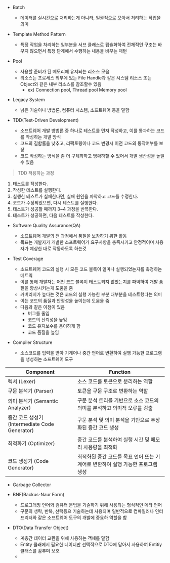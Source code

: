 + Batch
  - 데이터를 실시간으로 처리하는게 아니라, 일괄적으로 모아서 처리하는 작업을 의미

+ Template Method Pattern
  - 특정 작업을 처리하는 일부분을 서브 클래스로 캡슐화하여 전체적인 구조는 바꾸지 않으면서 특정 단계에서 수행하는 내용을 바꾸는 패턴

+ Pool
  - 사용할 준비가 된 메모리에 유지되는 리소스 모음
  - 리소스는 프로세스 외부에 있는 File Handle과 같은 시스템 리소스 또는 Object와 같은 내부 리소스를 참조할수 있음
    - ex) Connection pool, Thread pool Memory pool



+ Legacy System
  - 낡은 기술이나 방법론, 컴퓨터 시스템, 소프트웨어 등을 말함

+ TDD(Test-Driven Development)
  - 소프트웨어 개발 방법론 중 하나로 테스트를 먼저 작성하고, 이를 통과하는 코드를 작성하는 개발 방식
  - 코드의 결함률을 낮추고, 리팩토링이나 코드 변경시 이전 코드의 동작여부를 보장
  - 코드 작성하는 방식을 좀 더 구체화하고 명확하할 수 있어서 개발 생산성을 높일수 있음
>TDD 적용하는 과정
1. 테스트를 작성한다.
2. 작성한 테스트를 실행한다.
3. 실행한 테스트가 실패한다면, 실패 원인을 파악하고 코드를 수정한다.
4. 코드가 수정되었으면, 다시 테스트를 실행한다.
5. 테스트가 성공할 때까지 3~4 과정을 반복한다.
6. 테스트가 성공하면, 다음 테스트를 작성한다.


+ Software Quality Assurance(QA)
  - 소프트웨어 개발의 전 과정에서 품질을 보장하기 위한 활동
  - 목표는 개발자가 개발한 소프트웨어가 요구사항을 충족시키고 안정적이며 사용자가 예상한 대로 작동하도록 하는것


+ Test Coverage
  - 소프트웨어 코드의 실행 시 모든 코드 블록이 얼마나 실행되었는지를 측정하는 메트릭
  - 이를 통해 개발자는 어떤 코드 블록이 테스트되지 않았는지를 파악하여 개발 품질을 향상시키는게 도움을 줌
  - 커버리지가 높다는 것은 코드의 실행 가능한 부분 대부분을 테스트했다는 의미
  - 이는 코드의 품질과 안정성을 높이는데 도움을 줌
  - 다음과 같은 이점이 있음
      - 버그를 줄임
      - 코드의 신뢰성을 높임
      - 코드 유지보수를 용이하게 함
      - 코드 품질을 높임


+ Compiler Structure
  - 소스코드를 입력을 받아 기계어나 중간 언어로 변환하여 실행 가능한 프로그램을 생성하는 소프트웨어 도구
  
  
| Component                  | Function                                                       |
|----------------------------|----------------------------------------------------------------|
| 렉서 (Lexer)                | 소스 코드를 토큰으로 분리하는 역할                                 |
| 구문 분석기 (Parser)        | 토큰을 구문 구조로 변환하는 역할                                  |
| 의미 분석기 (Semantic Analyzer) | 구문 분석 트리를 기반으로 소스 코드의 의미를 분석하고 의미적 오류를 검출 |
| 중간 코드 생성기 (Intermediate Code Generator) | 구문 분석 및 의미 분석을 기반으로 추상화된 중간 코드 생성 |
| 최적화기 (Optimizer)         | 중간 코드를 분석하여 실행 시간 및 메모리 사용량을 최적화           |
| 코드 생성기 (Code Generator) | 최적화된 중간 코드를 목표 언어 또는 기계어로 변환하여 실행 가능한 프로그램 생성 |



+ Garbage Collector

+ BNF(Backus-Naur Form)
  - 프로그래밍 언어와 컴퓨터 문법을 기술하기 위해 사용되는 형식적인 메타 언어
  - 구문의 생략, 반복, 선택등으 기술하는데 사용되며 일반적으로 컴파일러나 인터프리터와 같은 소프트웨어 도구의 개발에 중요하 역할을 함

+ DTO(Data Transfer Object)
  - 계층간 데이터 교환을 위해 사용하는 객체를 말함
  - Entity 클래에서 필요한 데이터만 선택적으로 DTO에 담아서 사용하여 Entitiy 클래스를 감추며 보호
  - 





